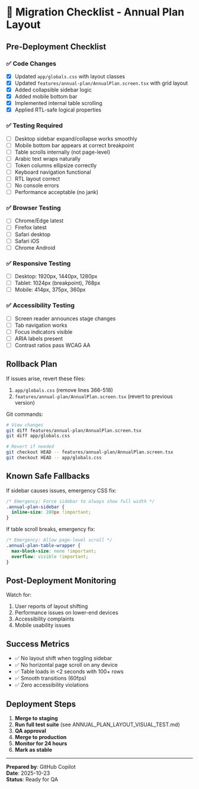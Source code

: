 # 🚀 Migration Checklist - Annual Plan Layout

## Pre-Deployment Checklist

### ✅ Code Changes
- [x] Updated `app/globals.css` with layout classes
- [x] Updated `features/annual-plan/AnnualPlan.screen.tsx` with grid layout
- [x] Added collapsible sidebar logic
- [x] Added mobile bottom bar
- [x] Implemented internal table scrolling
- [x] Applied RTL-safe logical properties

### ✅ Testing Required
- [ ] Desktop sidebar expand/collapse works smoothly
- [ ] Mobile bottom bar appears at correct breakpoint
- [ ] Table scrolls internally (not page-level)
- [ ] Arabic text wraps naturally
- [ ] Token columns ellipsize correctly
- [ ] Keyboard navigation functional
- [ ] RTL layout correct
- [ ] No console errors
- [ ] Performance acceptable (no jank)

### ✅ Browser Testing
- [ ] Chrome/Edge latest
- [ ] Firefox latest
- [ ] Safari desktop
- [ ] Safari iOS
- [ ] Chrome Android

### ✅ Responsive Testing
- [ ] Desktop: 1920px, 1440px, 1280px
- [ ] Tablet: 1024px (breakpoint), 768px
- [ ] Mobile: 414px, 375px, 360px

### ✅ Accessibility Testing
- [ ] Screen reader announces stage changes
- [ ] Tab navigation works
- [ ] Focus indicators visible
- [ ] ARIA labels present
- [ ] Contrast ratios pass WCAG AA

## Rollback Plan

If issues arise, revert these files:
1. `app/globals.css` (remove lines 366-518)
2. `features/annual-plan/AnnualPlan.screen.tsx` (revert to previous version)

Git commands:
```bash
# View changes
git diff features/annual-plan/AnnualPlan.screen.tsx
git diff app/globals.css

# Revert if needed
git checkout HEAD -- features/annual-plan/AnnualPlan.screen.tsx
git checkout HEAD -- app/globals.css
```

## Known Safe Fallbacks

If sidebar causes issues, emergency CSS fix:
```css
/* Emergency: Force sidebar to always show full width */
.annual-plan-sidebar {
  inline-size: 280px !important;
}
```

If table scroll breaks, emergency fix:
```css
/* Emergency: Allow page-level scroll */
.annual-plan-table-wrapper {
  max-block-size: none !important;
  overflow: visible !important;
}
```

## Post-Deployment Monitoring

Watch for:
1. User reports of layout shifting
2. Performance issues on lower-end devices
3. Accessibility complaints
4. Mobile usability issues

## Success Metrics

- ✅ No layout shift when toggling sidebar
- ✅ No horizontal page scroll on any device
- ✅ Table loads in <2 seconds with 100+ rows
- ✅ Smooth transitions (60fps)
- ✅ Zero accessibility violations

## Deployment Steps

1. **Merge to staging**
2. **Run full test suite** (see ANNUAL_PLAN_LAYOUT_VISUAL_TEST.md)
3. **QA approval**
4. **Merge to production**
5. **Monitor for 24 hours**
6. **Mark as stable**

---

**Prepared by**: GitHub Copilot  
**Date**: 2025-10-23  
**Status**: Ready for QA
